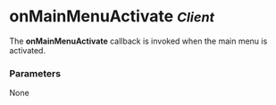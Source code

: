 onMainMenuActivate <small class="pull-right">*Client*</small>
==================

The **onMainMenuActivate** callback is invoked when the main menu is activated.
<br>
<div class="panel panel-info">
  <div class="panel-heading">
    <h3 class="panel-title">Parameters</h3>
  </div>
  <div class="panel-body">
    None
  </div>
</div>
